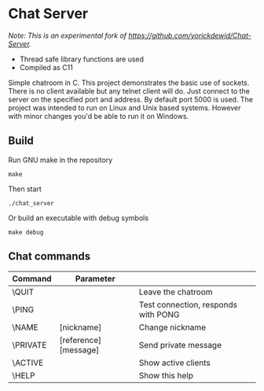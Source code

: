 Chat Server
=


*Note: This is an experimental fork of https://github.com/yorickdewid/Chat-Server.*

* Thread safe library functions are used
* Compiled as C11

Simple chatroom in C. This project demonstrates the basic use of sockets. There is no client available but any telnet client will do. Just connect to the server on the specified port and address. By default port 5000 is used. The project was intended to run on Linux and Unix based systems. However with minor changes you'd be able to run it on Windows.

## Build

Run GNU make in the repository

`make`

Then start

`./chat_server`

Or build an executable with debug symbols

`make debug`

## Chat commands

| Command       | Parameter             |                                     |
| ------------- | --------------------- | ----------------------------------- |
| \QUIT         |                       | Leave the chatroom                  |
| \PING         |                       | Test connection, responds with PONG |
| \NAME         | [nickname]            | Change nickname                     |
| \PRIVATE      | [reference] [message] | Send private message                |
| \ACTIVE       |                       | Show active clients                 |
| \HELP         |                       | Show this help                      |
